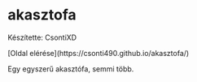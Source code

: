 # akasztofa
Készítette: CsontiXD
<p>[Oldal elérése](https://csonti490.github.io/akasztofa/)</p>
<p>Egy egyszerű akasztófa, semmi több.</p>

